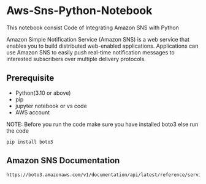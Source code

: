 # Aws-Sns-Python-Notebook
This notebook consist Code of Integrating Amazon SNS with Python

Amazon Simple Notification Service (Amazon SNS) is a web service that enables you to build distributed web-enabled applications. Applications can use Amazon SNS to easily push real-time notification messages to interested subscribers over multiple delivery protocols.

## Prerequisite
- Python(3.10 or above) <br/>
- pip <br/>
- jupyter notebook or vs code <br/>
- AWS account <br/>

NOTE: Before you run the code make sure you have installed boto3 else run the code

```
pip install boto3
```

## Amazon SNS Documentation

```
https://boto3.amazonaws.com/v1/documentation/api/latest/reference/services/sns.html
```

